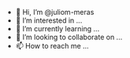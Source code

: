 - 👋 Hi, I’m @juliom-meras
- 👀 I’m interested in ...
- 🌱 I’m currently learning ...
- 💞️ I’m looking to collaborate on ...
- 📫 How to reach me ...

<!---
juliom-meras/juliom-meras is a ✨ special ✨ repository because its `README.md` (this file) appears on your GitHub profile.
You can click the Preview link to take a look at your changes.
--->
